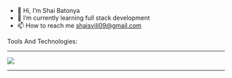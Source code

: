 - 👋 Hi, I’m Shai Batonya 
- 🌱 I’m currently learning full stack development
- 📫 How to reach me shaisvili09@gmail.com

Tools And Technologies:
<hr/>
<img  src="https://gurzu.com/img/gurzu/mern-stack-01.png"  max-width: "30px" max-height: "30px" />
<hr/>
<!---
ShaiBatonya/ShaiBatonya is a ✨ special ✨ repository because its `README.md` (this file) appears on your GitHub profile.
You can click the Preview link to take a look at your changes.
--->
